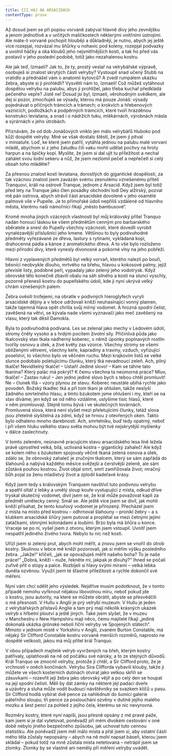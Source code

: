 ```yaml
---
title: CII.HÁJ NA ARSACIDÁCH
contentType: prose
---
```


Až dosud jsem se při popisu vorvaně zabýval hlavně divy jeho zevnějšku a jenom jednotlivě a v určitých maličkostech některými vnitřními ústrojími. Ale máte-li vorvaně pochopit hlouběji a důkladněji, je nutno, abych jej ještě více rozepjal, rozvázal mu šňůrky u nohavic pod koleny, rozepjal podvazky a uvolnil háčky a oka kloubů jeho nejvnitřnějších kostí, a tak ho před vás postavil v jeho poslední podobě, totiž jako nezahalenou kostru.

Ale jak teď, Izmaeli? Jak to, že ty, prostý veslař na velrybářské výpravě, osobuješ si znalost skrytých částí velryby? Vystoupil snad učený Stubb na vratidlo a přednášel vám o anatomii kytovců? A zvedl rumpálem ukázku žebra, abyste si ji prohlédli? Vysvětli nám to, Izmaeli! Což můžeš vytáhnout dospělou velrybu na palubu, abys ji prohlížel, jako třeba kuchař předkládá pečeného vepře? Jistě ne! Dosud jsi byl, Izmaeli, věrohodným svědkem, ale dej si pozor, zmocňuješ se výsady, kterou má pouze Jonáš: výsady pojednávat o příčných trámcích a trámech; o krokvích a hřebenových vaznicích, podložkách a podpěrných trámcích, které tvoří hrázděnou konstrukci leviatana, a snad i o nádržích tuku, mlékárnách, výrobnách másla a sýrárnách v jeho útrobách.

Přiznávám, že od dob Jonášových vniklo jen málo velrybářů hluboko pod kůži dospělé velryby. Mně se však dostalo štěstí, že jsem ji pitval v miniatuře. Loď, ke které jsem patřil, vytáhla jednou na palubu malé vorvaní mládě, abychom si z jeho žaludku čili vaku mohli udělat pochvy na hroty harpun a na špičky kopí. Myslíte, že jsem si dal ujít tu příležitost a nechal zahálet svou lodní sekeru a nůž, že jsem nezlomil pečeť a nepřečetl si celý obsah toho mláděte?

Za přesnou znalost kostí leviatana, dorostlých do gigantické dospělosti, za tak vzácnou znalost jsem zavázán svému zesnulému vznešenému příteli Tranquovi, králi na ostrově Tranque, jednom z Arsacid. Když jsem byl totiž před lety na Tranque jako člen posádky obchodní lodi Dey alžírský, pozval mě pán ostrova, abych strávil část arsacidské dovolené v jeho osamělé palmové vile v Pupelle. Je to přímořské údolí nepříliš vzdálené od hlavního města, kterému naši námořníci říkají „město bambusové“.

Kromě mnoha jiných vzácných vlastností byl můj královský přítel Tranquo nadán horoucí láskou ke všem předmětům cenným pro barbarského sběratele a snesl do Pupelly všechny vzácnosti, které dovedli vyrobit vynalézavější příslušníci jeho kmene. Většinou to byly podivuhodné předměty vyřezávané ze dřeva, lastury s rytinami, vykládaná kopí, drahocenná pádla a kánoe z aromatického dřeva. A to vše bylo rozloženo mezi přírodní divy, které vynesly divonosné a pokorné vlny na jeho pobřeží.

Hlavní z vyplavených předmětů byl velký vorvaň, kterého nalezli po bouři, běsnící neobvykle dlouho, mrtvého na břehu, hlavou u kokosové palmy, jejíž převislé listy, podobné peří, vypadaly jako zelený jeho vodotrysk. Když obrovské tělo konečně zbavili obalu na sáh silného a kosti na slunci vyschly, pozorně přenesli kostru do pupellského údolí, kde ji nyní ukrývá velký chrám vznešených palem.

Žebra ověsili trofejemi, na obratle v podivných hieroglyfech vyryli arsacidské dějiny a v lebce udržovali kněží neuhasínající vonný plamen, takže tajemná hlava opět chrlila svůj mírný vodomet. A hrozná spodní čelist, zavěšená na větvi, se kývala nade všemi vyznavači jako meč zavěšený na vlasu, který tak děsil Damokla.

Byla to podivuhodná podívaná. Les se zelenal jako mechy v Ledovém údolí, stromy čněly vysoko a s hrdým pocitem životní síly. Přičinlivá půda jako tkalcovský stav tkala nádherný koberec, v němž úponky popínavých rostlin tvořily osnovu a útek, a živé květy zas vzorce. Všechny stromy se všemi obtíženými větvemi, všechny keře, kapradiny a traviny, vzduch, vyřizující poselství, to všechno bylo ve věčném ruchu. Mezi krajkovím listů se velké slunce podobalo poletujícímu člunku, který tká nevadnoucí zeleň. Ach, pilný tkalče! Neviditelný tkalče! – Ustaň! Jediné slovo! – Kam se táhne tato tkanina? Který palác má pokrýt? K čemu všechna ta neúmorná práce? Mluv, tkalče! – Zastav ruku! – Jen jedno jediné slovo bych s tebou chtěl promluvit! Ne – člunek lítá – vzory plynou ze stavu. Koberec neustále ubíhá rychle jako povodeň. Božský tkadlec tká a při tom tkaní je ohlušen, takže neslyší žádného smrtelného hlasu, a tímto bzukotem jsme ohlušeni i my, kteří se na stav díváme; jen když se od něho vzdálíme, uslyšíme tisíc hlasů, které v něm promlouvají. Stejně tomu bývá i ve skutečných továrnách. Promluvená slova, která není slyšet mezi přeletujícími člunky, tatáž slova jsou zřetelně slyšitelná za zdmi, když se hrnou z otevřených oken. Takto bylo odhaleno mnoho darebností. Ach, smrtelníku, buď tedy opatrný, neboť i při všem hluku velkého stavu světa mohou být tvé nejskrytější myšlenky v dálce zaslechnuty.

V tomto zeleném, neúnavně pracujícím stavu arsacidského lesa líně ležela právě uprostřed velká, bílá, uctívaná kostra – gigantický zahaleč! Ale když se kolem něho s bzukotem spojovaly věčně tkaná zelená osnova a útek, zdálo se, že obrovský zahaleč je zručným tkalcem, který se sám zapřádá do šlahounů a nabývá každého měsíce svěžejší a čerstvější zeleně, ale sám zůstává pouhou kostrou. Život objal smrt, smrt zamřížovala život; mračný bůh pojal za ženu mladistvý život a zplodil kadeřavé krásy.

Když jsem tedy s královským Tranquem navštívil tuto podivnou velrybu a spatřil oltář z lebky a umělý sloup kouře vystupující z místa, odkud dříve tryskal skutečný vodomet, divil jsem se, že král může považovat kapli za předmět umělecky cenný. Smál se. Ale ještě více jsem se divil, jak mohli kněží přísahat, že tento kouřový vodomet je přirozený. Přecházel jsem z místa na místo před kostrou – odhrnoval šlahouny – pronikl žebry – a s klubkem arsacidské šňůry jsem putoval a proplétal se mezi četnými jejími zatáčkami, stinnými kolonádami a loubími. Brzo byla má šňůra u konce. Vraceje se po ní, vyšel jsem z otvoru, kterým jsem vstoupil. Uvnitř jsem nespatřil jediného živého tvora. Nebylo tu nic než kosti.

Uřízl jsem si zelený prut, abych mohl měřit, a znovu jsem se vnořil do útrob kostry. Skulinou v lebce mě kněží pozorovali, jak si měřím výšku posledního žebra. „Jakže!“ křičeli, „jak se opovažuješ měřit našeho boha? To je naše práce!“ „Dobrá, kněží – nuže, řekněte mi, jakpak je dlouhý?“ Ihned se počali zuřivě přít o stopy a palce. Rozbíjeli si hlavy svými mírami – velká lebka duněla ozvěnou. Využil jsem té šťastné příležitosti a rychle dokončil své měření.

Nyní vám chci sdělit jeho výsledek. Nejdříve musím podotknout, že v tomto případě nemohu vyřknout nějakou libovolnou míru, neboť pokud jde o kostru, jsou autority, na které se můžete obrátit, abyste se přesvědčili o mé přesnosti. V Hullu v Anglii je prý velrybí muzeum. V Hullu je jeden z velrybářských přístavů Anglie a tam prý mají několik krásných ukázek velryb s hřbetní ploutví a ještě jiných. Také jsem slyšel, že v muzeu v Manchestru v New Hampshiru mají něco, čemu majitelé říkají „jediná dokonalá ukázka grónské neboli říční velryby ve Spojených státech“. Mimoto v jednom místě v Yorkshiru v Anglii, zvaném Burton Constable, má nějaký Sir Clifford Constable kostru vorvaně menších rozměrů, naprosto ne dospělé velikosti, jakou má můj přítel král Tranquo.

V obou případech majitelé velryb vyvržených na břeh, kterým kostry patřívaly, uplatňovali na ně od počátku své nároky, a to ze stejných důvodů. Král Tranquo se zmocnil velryby, protože ji chtěl, a Sir Clifford proto, že je vrchností v oněch končinách. Velrybu Sira Clifforda vybavili klouby, takže ji můžete ve všech kosterních dutinách otvírat jako velkou skříň se zásuvkami – rozevřít její žebra jako obrovský vějíř a po celý den se houpat na její spodní čelisti. Měli by dát zámky na některé její padací dveře a uzávěry a sluha může vodit budoucí návštěvníky se svazkem klíčů u pasu. Sir Clifford hodlá vybírat dvě pence za nahlédnutí do šumící galerie páteřního sloupu; tři pence za poslouchání ozvěny v dutině jejího malého mozku a šest pencí za pohled z jejího čela, kterému se nic nevyrovná.

Rozměry kostry, které nyní napíši, jsou přesně opsány z mé pravé paže, kam jsem si je dal vytetovat, poněvadž při mém divokém cestování v oné době nebylo jiného bezpečného způsobu, jak uchovat tuto cennou statistiku. Ale poněvadž jsem měl málo místa a přál jsem si, aby ostatní části mého těla zůstaly nepopsány – abych na ně mohl napsat báseň, kterou jsem skládal – pokud totiž na mně zůstala místa netetovaná – netrápil jsem se zlomky. Zlomky by se vlastně ani neměly při měření velryby uvádět.
